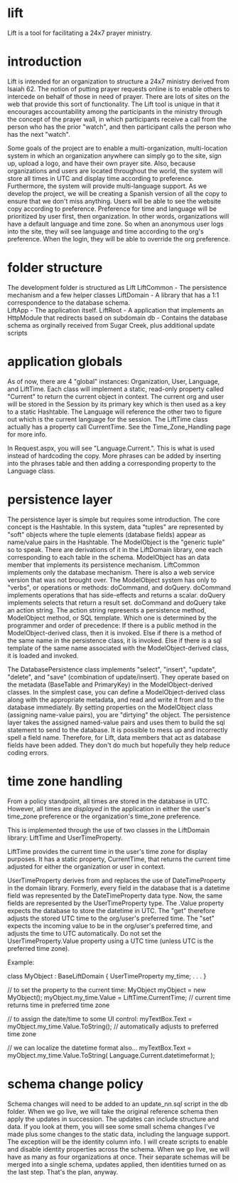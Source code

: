 # lift
Lift is a tool for facilitating a 24x7 prayer ministry.

# introduction 

Lift is intended for an organization to structure a 24x7 ministry derived from Isaiah 62.  The notion of putting prayer requests online is to enable others to intercede on behalf of those in need of prayer.  There are lots of sites on the web that provide this sort of functionality. The Lift tool is unique in that it encourages accountability among the participants in the ministry through the concept of the prayer wall, in which participants receive a call from the person who has the prior "watch", and then participant calls the person who has the next "watch". 

Some goals of the project are to enable a multi-organization, multi-location system in which an organization anywhere can simply go to the site, sign up, upload a logo, and have their own prayer site.  Also, because organizations and users are located throughout the world, the system will store all times in UTC and display time according to preference.  Furthermore, the system will provide multi-language support.  As we develop the project, we will be creating a Spanish version of all the copy to ensure that we don't miss anything.  Users will be able to see the website copy according to preference.  Preference for time and language will be prioritized by user first, then organization.  In other words, organizations will have a default language and time zone.  So when an anonymous user logs into the site, they will see language and time according to the org's preference.  When the login, they will be able to override the org preference.

# folder structure

The development folder is structured as 
Lift 
   LiftCommon      - The persistence mechanism and a few helper classes 
   LiftDomain      - A library that has a 1:1 correspondence to the database schema.   
   LiftApp         - The application itself. 
   LiftRoot        - A application that implements an HttpModule that redirects based on subdomain 
   db              - Contains the database schema as orginally received from Sugar Creek, plus additional update scripts 


# application globals

As of now, there are 4 "global" instances: Organization, User, Language, and LiftTime.  Each class will implement a static, read-only property called "Current" to return the current object in context.  The current org and user will be stored in the Session by its primary key which is then used as a key to a static Hashtable.  The Language will reference the other two to figure out which is the current language for the session.  The LiftTime class actually has a property call CurrentTime. See the Time_Zone_Handling page for more info.

In Request.aspx, you will see "Language.Current.<some property>".  This is what is used instead of hardcoding the copy.  More phrases can be added by inserting into the phrases table and then adding a corresponding property to the Language class.

# persistence layer

The persistence layer is simple but requires some introduction.  The core concept is the Hashtable. In this system, data "tuples" are represented by "soft" objects where the tuple elements (database fields) appear as name/value pairs in the Hashtable.   The ModelObject is the "generic tuple" so to speak.  There are derivations of it in the LiftDomain library, one each corresponding to each table in the schema. 
ModelObject has an data member that implements its persistence mechanism.  LiftCommon implements only the database mechanism.  There is also a web service version that was not brought over. 
The ModelObject system has only to "verbs", or operations or methods:  doCommand, and doQuery.  doCommand implements operations that has side-effects and returns a scalar.  doQuery implements selects that return a result set.  doCommand and doQuery take an action string.  The action string represents a persistence method, ModelObject method, or SQL template.  Which one is determined by the programmer and order of precedence: 
   If there is a public method in the ModelObject-derived class, then it is invoked. 
   Else if there is a method of the same name in the persistence class, it is invoked. 
   Else if there is a sql template of the same name associated with the ModelObject-derived class, it is loaded and invoked. 

The DatabasePersistence class implements "select", "insert", "update", "delete", and "save" (combination of update/insert).  They operate based on the metadata (BaseTable and PrimaryKey) in the ModelObject-derived classes.  In the simplest case, you can define a ModelObject-derived class along with the appropriate metadata, and read and write it from and to the database immediately.  By setting properties on the ModelObject class (assigning name-value pairs), you are "dirtying" the object.  The persistence layer takes the assigned named-value pairs and uses them to build the sql statement to send to the database.  It is possible to mess up and incorrectly spell a field name. Therefore, for Lift, data members that act as database fields have been added.  They don't do much but hopefully they help reduce coding errors.

# time zone handling

From a policy standpoint, all times are stored in the database in UTC.  However, all times are _displayed_ in the application in either the user's time_zone preference or the organization's time_zone preference. 

This is implemented through the use of two classes in the LiftDomain library:  LiftTime and UserTimeProperty.

LiftTime provides the current time in the user's time zone for display purposes.  It has a static property, CurrentTime, that returns the current time adjusted for either the organization or user in context.

UserTimeProperty derives from and replaces the use of DateTimeProperty in the domain library.  Formerly, every field in the database that is a datetime field was represented by the DateTimeProperty data type.  Now, the same fields are represented by the UserTimeProperty type.  The .Value property expects the database to store the datetime in UTC. The "get" therefore adjusts the stored UTC time to the org/user's preferred time.  The "set" expects the incoming value to be in the org/user's preferred time, and adjusts the time to UTC automatically.  Do not set the UserTimeProperty.Value property using a UTC time (unless UTC is the preferred time zone).

Example:

class MyObject : BaseLiftDomain
{
 UserTimeProperty my_time;
 .
 .
 .
}

// to set the property to the current time:
MyObject myObject = new MyObject();
myObject.my_time.Value = LiftTime.CurrentTime;  // current time returns time in preferred time zone


// to assign the date/time to some UI control:
myTextBox.Text = myObject.my_time.Value.ToString(); // automatically adjusts to preferred time zone

// we can localize the datetime format also...
myTextBox.Text = myObject.my_time.Value.ToString( Language.Current.datetimeformat );

# schema change policy

Schema changes will need to be added to an update_nn.sql script in the db folder.  When we go live, we will take the original reference schema then apply the updates in succession. The updates can include structure and data.  If you look at them, you will see some small schema changes I've made plus some changes to the static data, including the language support.  The exception will be the identity column info.  I will create scripts to enable and disable identity properties across the schema.  When we go live, we will have as many as four organizations at once.  Their separate schemas will be merged into a single schema, updates applied, then identities turned on as the last step.  That's the plan, anyway.


